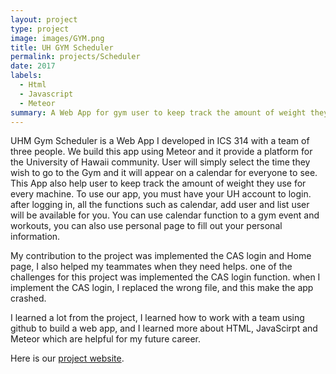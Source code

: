 ```yaml
---
layout: project
type: project
image: images/GYM.png
title: UH GYM Scheduler
permalink: projects/Scheduler
date: 2017
labels:
  - Html
  - Javascript
  - Meteor
summary: A Web App for gym user to keep track the amount of weight they use for every machine.
---
```


UHM Gym Scheduler is a Web App I developed in ICS 314 with a team of three people. We build this app using Meteor and it 
provide a platform for the University of Hawaii community. User will simply select the time they wish to go to the Gym and 
it will appear on a calendar for everyone to see. This App also help user to keep track the amount of weight they use for
every machine. To use our app, you must have your UH account to login. after logging in, all the functions such as calendar,
add user and list user will be available for you. You can use calendar function to a gym event and workouts, you can also use
personal page to fill out your personal information.

My contribution to the project was implemented the CAS login and Home page, I also helped my teammates when they need helps.
one of the challenges for this project was implemented the CAS login function. when I implement the CAS login, I replaced the
wrong file, and this make the app crashed. 

I learned a lot from the project, I learned how to work with a team using github to build a web app, and I learned more about
HTML, JavaScirpt and Meteor which are helpful for my future career.

Here is our [project website](https://skylite-manoa.github.io/warrior-scheduler/).
